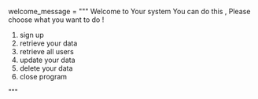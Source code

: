 welcome_message = """
Welcome to Your system You can do this ,
Please choose what you want to do ! 
1. sign up
2. retrieve your data 
3. retrieve all users 
4. update your data 
5. delete your data
6. close program 

"""

